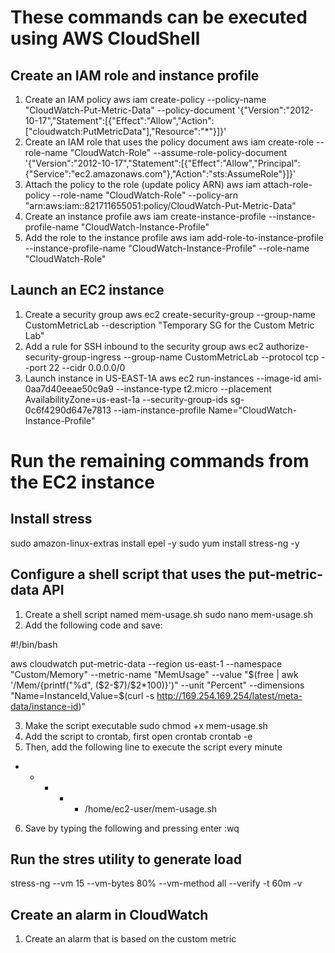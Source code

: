 # These commands can be executed using AWS CloudShell

## Create an IAM role and instance profile
1. Create an IAM policy
aws iam create-policy --policy-name "CloudWatch-Put-Metric-Data" --policy-document '{"Version":"2012-10-17","Statement":[{"Effect":"Allow","Action":["cloudwatch:PutMetricData"],"Resource":"*"}]}'
2. Create an IAM role that uses the policy document
aws iam create-role --role-name "CloudWatch-Role" --assume-role-policy-document '{"Version":"2012-10-17","Statement":[{"Effect":"Allow","Principal":{"Service":"ec2.amazonaws.com"},"Action":"sts:AssumeRole"}]}'
3. Attach the policy to the role (update policy ARN)
aws iam attach-role-policy --role-name "CloudWatch-Role" --policy-arn "arn:aws:iam::821711655051:policy/CloudWatch-Put-Metric-Data"
4. Create an instance profile
aws iam create-instance-profile --instance-profile-name "CloudWatch-Instance-Profile"
5. Add the role to the instance profile
aws iam add-role-to-instance-profile --instance-profile-name "CloudWatch-Instance-Profile" --role-name "CloudWatch-Role"

## Launch an EC2 instance
1. Create a security group
aws ec2 create-security-group --group-name CustomMetricLab --description "Temporary SG for the Custom Metric Lab"
2. Add a rule for SSH inbound to the security group
aws ec2 authorize-security-group-ingress --group-name CustomMetricLab --protocol tcp --port 22 --cidr 0.0.0.0/0
3. Launch instance in US-EAST-1A
aws ec2 run-instances --image-id ami-0aa7d40eeae50c9a9 --instance-type t2.micro --placement AvailabilityZone=us-east-1a --security-group-ids sg-0c6f4290d647e7813 --iam-instance-profile Name="CloudWatch-Instance-Profile"

# Run the remaining commands from the EC2 instance

## Install stress
sudo amazon-linux-extras install epel -y
sudo yum install stress-ng -y

## Configure a shell script that uses the put-metric-data API
1. Create a shell script named mem-usage.sh
sudo nano mem-usage.sh
2. Add the following code and save:

#!/bin/bash

aws cloudwatch put-metric-data --region us-east-1 --namespace "Custom/Memory" --metric-name "MemUsage" --value "$(free | awk '/Mem/{printf("%d", ($2-$7)/$2*100)}')" --unit "Percent" --dimensions "Name=InstanceId,Value=$(curl -s http://169.254.169.254/latest/meta-data/instance-id)"

3. Make the script executable
sudo chmod +x mem-usage.sh
4. Add the script to crontab, first open crontab
crontab -e
5. Then, add the following line to execute the script every minute
* * * * * /home/ec2-user/mem-usage.sh
6. Save by typing the following and pressing enter
:wq

## Run the stres utility to generate load
stress-ng --vm 15 --vm-bytes 80% --vm-method all --verify -t 60m -v

## Create an alarm in CloudWatch
1. Create an alarm that is based on the custom metric



